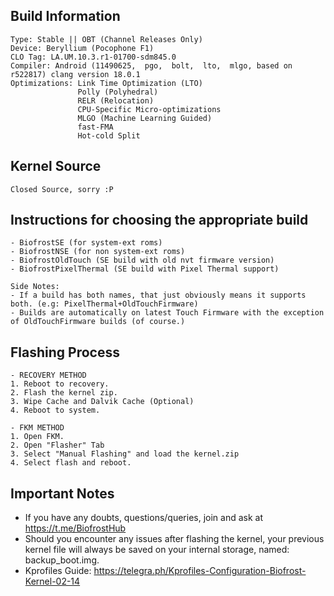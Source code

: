 ## Build Information

```
Type: Stable || OBT (Channel Releases Only)
Device: Beryllium (Pocophone F1)
CLO Tag: LA.UM.10.3.r1-01700-sdm845.0
Compiler: Android (11490625,  pgo,  bolt,  lto,  mlgo, based on r522817) clang version 18.0.1
Optimizations: Link Time Optimization (LTO)
               Polly (Polyhedral)
               RELR (Relocation) 
               CPU-Specific Micro-optimizations
               MLGO (Machine Learning Guided)
               fast-FMA
               Hot-cold Split
```

## Kernel Source

```
Closed Source, sorry :P
```

## Instructions for choosing the appropriate build 

```
- BiofrostSE (for system-ext roms)
- BiofrostNSE (for non system-ext roms)
- BiofrostOldTouch (SE build with old nvt firmware version)
- BiofrostPixelThermal (SE build with Pixel Thermal support)

Side Notes:
- If a build has both names, that just obviously means it supports both. (e.g: PixelThermal+OldTouchFirmware)
- Builds are automatically on latest Touch Firmware with the exception of OldTouchFirmware builds (of course.)
```

## Flashing Process
```
- RECOVERY METHOD
1. Reboot to recovery.
2. Flash the kernel zip.
3. Wipe Cache and Dalvik Cache (Optional)
4. Reboot to system.

- FKM METHOD
1. Open FKM.
2. Open "Flasher" Tab
3. Select "Manual Flashing" and load the kernel.zip
4. Select flash and reboot.
```

## Important Notes
- If you have any doubts, questions/queries, join and ask at https://t.me/BiofrostHub
- Should you encounter any issues after flashing the kernel, your previous kernel file will always be saved on your internal storage, named: backup_boot.img.
- Kprofiles Guide: https://telegra.ph/Kprofiles-Configuration-Biofrost-Kernel-02-14
